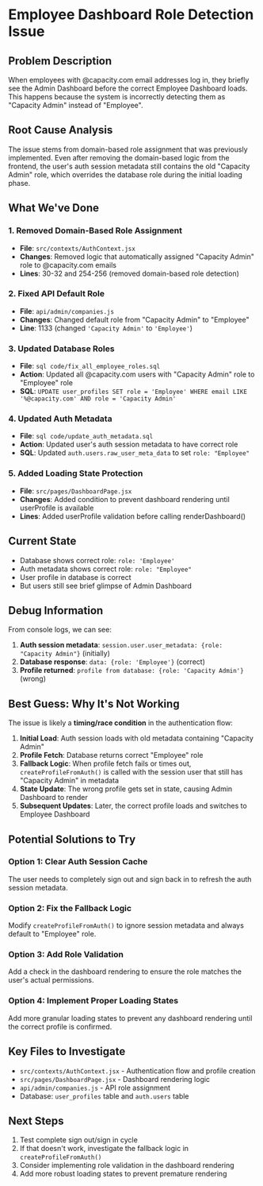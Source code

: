 # Employee Dashboard Role Detection Issue

## Problem Description
When employees with @capacity.com email addresses log in, they briefly see the Admin Dashboard before the correct Employee Dashboard loads. This happens because the system is incorrectly detecting them as "Capacity Admin" instead of "Employee".

## Root Cause Analysis
The issue stems from domain-based role assignment that was previously implemented. Even after removing the domain-based logic from the frontend, the user's auth session metadata still contains the old "Capacity Admin" role, which overrides the database role during the initial loading phase.

## What We've Done

### 1. Removed Domain-Based Role Assignment
- **File**: `src/contexts/AuthContext.jsx`
- **Changes**: Removed logic that automatically assigned "Capacity Admin" role to @capacity.com emails
- **Lines**: 30-32 and 254-256 (removed domain-based role detection)

### 2. Fixed API Default Role
- **File**: `api/admin/companies.js`
- **Changes**: Changed default role from "Capacity Admin" to "Employee"
- **Line**: 1133 (changed `'Capacity Admin'` to `'Employee'`)

### 3. Updated Database Roles
- **File**: `sql code/fix_all_employee_roles.sql`
- **Action**: Updated all @capacity.com users with "Capacity Admin" role to "Employee" role
- **SQL**: `UPDATE user_profiles SET role = 'Employee' WHERE email LIKE '%@capacity.com' AND role = 'Capacity Admin'`

### 4. Updated Auth Metadata
- **File**: `sql code/update_auth_metadata.sql`
- **Action**: Updated user's auth session metadata to have correct role
- **SQL**: Updated `auth.users.raw_user_meta_data` to set `role: "Employee"`

### 5. Added Loading State Protection
- **File**: `src/pages/DashboardPage.jsx`
- **Changes**: Added condition to prevent dashboard rendering until userProfile is available
- **Lines**: Added userProfile validation before calling renderDashboard()

## Current State
- Database shows correct role: `role: 'Employee'`
- Auth metadata shows correct role: `role: "Employee"`
- User profile in database is correct
- But users still see brief glimpse of Admin Dashboard

## Debug Information
From console logs, we can see:
1. **Auth session metadata**: `session.user.user_metadata: {role: "Capacity Admin"}` (initially)
2. **Database response**: `data: {role: 'Employee'}` (correct)
3. **Profile returned**: `profile from database: {role: 'Capacity Admin'}` (wrong)

## Best Guess: Why It's Not Working

The issue is likely a **timing/race condition** in the authentication flow:

1. **Initial Load**: Auth session loads with old metadata containing "Capacity Admin"
2. **Profile Fetch**: Database returns correct "Employee" role
3. **Fallback Logic**: When profile fetch fails or times out, `createProfileFromAuth()` is called with the session user that still has "Capacity Admin" in metadata
4. **State Update**: The wrong profile gets set in state, causing Admin Dashboard to render
5. **Subsequent Updates**: Later, the correct profile loads and switches to Employee Dashboard

## Potential Solutions to Try

### Option 1: Clear Auth Session Cache
The user needs to completely sign out and sign back in to refresh the auth session metadata.

### Option 2: Fix the Fallback Logic
Modify `createProfileFromAuth()` to ignore session metadata and always default to "Employee" role.

### Option 3: Add Role Validation
Add a check in the dashboard rendering to ensure the role matches the user's actual permissions.

### Option 4: Implement Proper Loading States
Add more granular loading states to prevent any dashboard rendering until the correct profile is confirmed.

## Key Files to Investigate
- `src/contexts/AuthContext.jsx` - Authentication flow and profile creation
- `src/pages/DashboardPage.jsx` - Dashboard rendering logic
- `api/admin/companies.js` - API role assignment
- Database: `user_profiles` table and `auth.users` table

## Next Steps
1. Test complete sign out/sign in cycle
2. If that doesn't work, investigate the fallback logic in `createProfileFromAuth()`
3. Consider implementing role validation in the dashboard rendering
4. Add more robust loading states to prevent premature rendering 